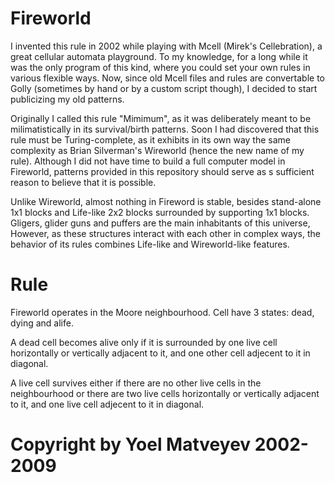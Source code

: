 # Fireworld

I invented this rule in 2002 while playing with Mcell (Mirek's Cellebration), a great cellular automata playground. To my knowledge, for a long while it was the only program of this kind, where you could set your own rules in various flexible ways. Now, since old Mcell files and rules are convertable to Golly (sometimes by hand or by a custom script though), I decided to start publicizing my old patterns.

Originally I called this rule "Mimimum", as it was deliberately meant to be milimatistically in its survival/birth patterns. Soon I had discovered that this rule must be Turing-complete, as it exhibits in its own way the same complexity as  Brian Silverman's Wireworld (hence the new name of my rule). Although I did not have time to build a full computer model in Fireworld, patterns provided in this repository should serve as s sufficient reason to believe that it is possible.

Unlike Wireworld, almost nothing in Fireword is stable, besides stand-alone 1x1 blocks and Life-like 2x2 blocks surrounded by supporting 1x1 blocks. Gligers, glider guns and puffers are the main inhabitants of this universe, However, as these structures interact with each other in complex ways, the behavior of its rules combines Life-like and Wireworld-like features.

# Rule

Fireworld operates in the Moore neighbourhood. Cell have 3 states: dead, dying and alife.

A dead cell becomes alive only if it is surrounded by one live cell horizontally or vertically adjacent to it, and one other cell adjecent to it in diagonal.

A live cell survives either if there are no other live cells in the neighbourhood or there are two live cells horizontally or vertically adjacent to it, and one live cell adjecent to it in diagonal.

# Copyright by Yoel Matveyev 2002-2009
